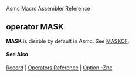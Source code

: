 Asmc Macro Assembler Reference

## operator MASK

**MASK** is disable by default in Asmc. See [MASKOF](operator-maskof.md).

#### See Also

[Record](record.md) | [Operators Reference](readme.md) | [Option -Zne](../command/option-zne.md)
